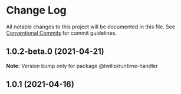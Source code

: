 # Change Log

All notable changes to this project will be documented in this file.
See [Conventional Commits](https://conventionalcommits.org) for commit guidelines.

## 1.0.2-beta.0 (2021-04-21)

**Note:** Version bump only for package @twilio/runtime-handler





<a name="1.0.1"></a>
## 1.0.1 (2021-04-16)
